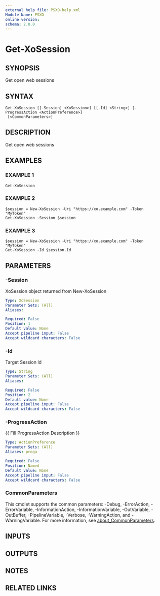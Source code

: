 ```yaml
---
external help file: PSXO-help.xml
Module Name: PSXO
online version:
schema: 2.0.0
---
```


# Get-XoSession

## SYNOPSIS
Get open web sessions

## SYNTAX

```
Get-XoSession [[-Session] <XoSession>] [[-Id] <String>] [-ProgressAction <ActionPreference>]
 [<CommonParameters>]
```

## DESCRIPTION
Get open web sessions

## EXAMPLES

### EXAMPLE 1
```
Get-XoSession
```

### EXAMPLE 2
```
$session = New-XoSession -Uri "https://xo.example.com" -Token "MyToken"
Get-XoSession -Session $session
```

### EXAMPLE 3
```
$session = New-XoSession -Uri "https://xo.example.com" -Token "MyToken"
Get-XoSession -Id $session.Id
```

## PARAMETERS

### -Session
XoSession object returned from New-XoSession

```yaml
Type: XoSession
Parameter Sets: (All)
Aliases:

Required: False
Position: 1
Default value: None
Accept pipeline input: False
Accept wildcard characters: False
```

### -Id
Target Session Id

```yaml
Type: String
Parameter Sets: (All)
Aliases:

Required: False
Position: 2
Default value: None
Accept pipeline input: False
Accept wildcard characters: False
```

### -ProgressAction
{{ Fill ProgressAction Description }}

```yaml
Type: ActionPreference
Parameter Sets: (All)
Aliases: proga

Required: False
Position: Named
Default value: None
Accept pipeline input: False
Accept wildcard characters: False
```

### CommonParameters
This cmdlet supports the common parameters: -Debug, -ErrorAction, -ErrorVariable, -InformationAction, -InformationVariable, -OutVariable, -OutBuffer, -PipelineVariable, -Verbose, -WarningAction, and -WarningVariable. For more information, see [about_CommonParameters](http://go.microsoft.com/fwlink/?LinkID=113216).

## INPUTS

## OUTPUTS

## NOTES

## RELATED LINKS

